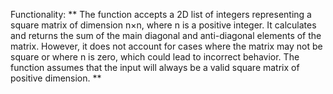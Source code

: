 Functionality: ** The function accepts a 2D list of integers representing a square matrix of dimension n×n, where n is a positive integer. It calculates and returns the sum of the main diagonal and anti-diagonal elements of the matrix. However, it does not account for cases where the matrix may not be square or where n is zero, which could lead to incorrect behavior. The function assumes that the input will always be a valid square matrix of positive dimension. **